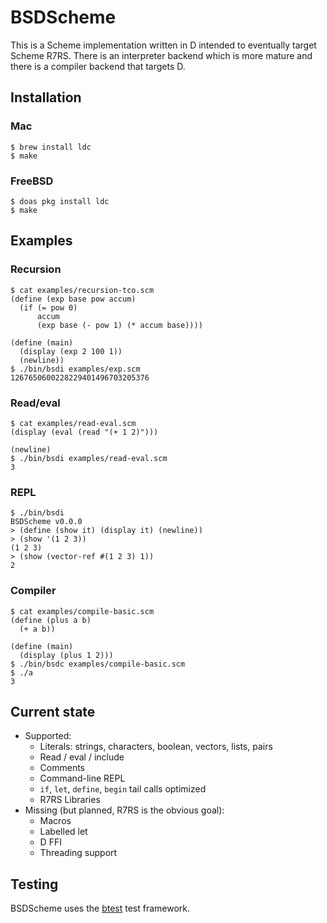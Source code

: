 # BSDScheme

This is a Scheme implementation written in D intended to eventually
target Scheme R7RS. There is an interpreter backend which is more
mature and there is a compiler backend that targets D.

## Installation

### Mac

```
$ brew install ldc
$ make
```

### FreeBSD

```
$ doas pkg install ldc
$ make
```

## Examples

### Recursion

```
$ cat examples/recursion-tco.scm
(define (exp base pow accum)
  (if (= pow 0)
      accum
      (exp base (- pow 1) (* accum base))))

(define (main)
  (display (exp 2 100 1))
  (newline))
$ ./bin/bsdi examples/exp.scm
1267650600228229401496703205376
```

### Read/eval

```
$ cat examples/read-eval.scm
(display (eval (read "(+ 1 2)")))

(newline)
$ ./bin/bsdi examples/read-eval.scm
3
```

### REPL

```
$ ./bin/bsdi
BSDScheme v0.0.0
> (define (show it) (display it) (newline))
> (show '(1 2 3))
(1 2 3)
> (show (vector-ref #(1 2 3) 1))
2
```

### Compiler

```
$ cat examples/compile-basic.scm
(define (plus a b)
  (+ a b))

(define (main)
  (display (plus 1 2)))
$ ./bin/bsdc examples/compile-basic.scm
$ ./a
3
```

## Current state

* Supported:
  * Literals: strings, characters, boolean, vectors, lists, pairs
  * Read / eval / include
  * Comments
  * Command-line REPL
  * `if`, `let`, `define`, `begin` tail calls optimized
  * R7RS Libraries
* Missing (but planned, R7RS is the obvious goal):
  * Macros
  * Labelled let
  * D FFI
  * Threading support

## Testing

BSDScheme uses the [btest](https://github.com/briansteffens/btest) test framework.